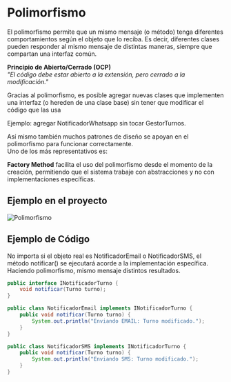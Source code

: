# Polimorfismo

El polimorfismo permite que un mismo mensaje (o método) tenga diferentes comportamientos según el objeto que lo reciba. Es decir, diferentes clases pueden responder al mismo mensaje de distintas maneras, siempre que compartan una interfaz común.

**Principio de Abierto/Cerrado (OCP)**  
*"El código debe estar abierto a la extensión, pero cerrado a la modificación."*  

Gracias al polimorfismo, es posible agregar nuevas clases que implementen una interfaz (o hereden de una clase base) sin tener que modificar el código que las usa 

  Ejemplo: agregar NotificadorWhatsapp sin tocar GestorTurnos.

Así mismo también muchos patrones de diseño se apoyan en el polimorfismo para funcionar correctamente.  
Uno de los más representativos es:  

**Factory Method** facilita el uso del polimorfismo desde el momento de la creación, permitiendo que el sistema trabaje con abstracciones y no con implementaciones específicas.  

## Ejemplo en el proyecto

![Polimorfismo](https://github.com/user-attachments/assets/88a6ece2-968f-43ee-95b6-56d62be10452)



## Ejemplo de Código

No importa si el objeto real es NotificadorEmail o NotificadorSMS, el método notificar() se ejecutará acorde a la implementación específica.
Haciendo polimorfismo, mismo mensaje distintos resultados.

```java
public interface INotificadorTurno {
    void notificar(Turno turno);
}

public class NotificadorEmail implements INotificadorTurno {
    public void notificar(Turno turno) {
        System.out.println("Enviando EMAIL: Turno modificado.");
    }
}

public class NotificadorSMS implements INotificadorTurno {
    public void notificar(Turno turno) {
        System.out.println("Enviando SMS: Turno modificado.");
    }
}
